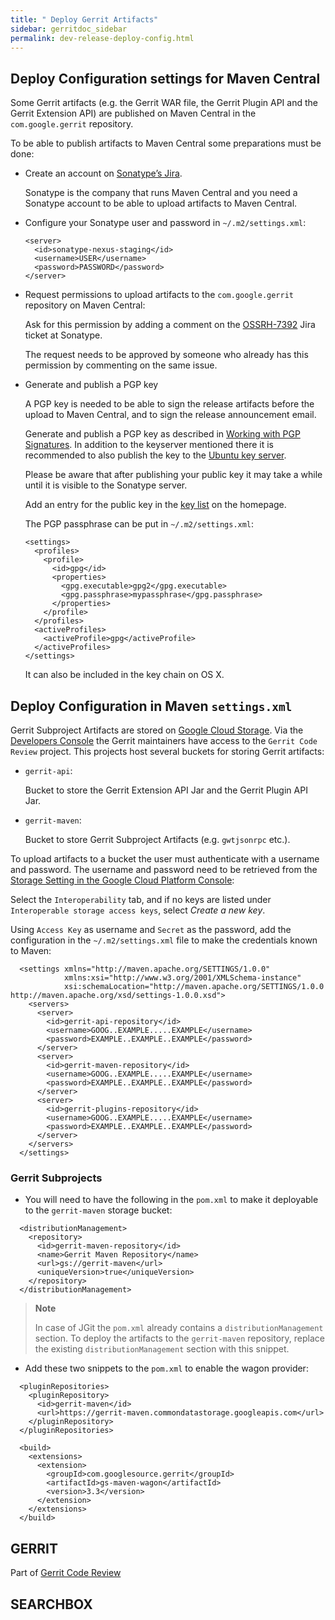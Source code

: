 ```yaml
---
title: " Deploy Gerrit Artifacts"
sidebar: gerritdoc_sidebar
permalink: dev-release-deploy-config.html
---
```

## Deploy Configuration settings for Maven Central

Some Gerrit artifacts (e.g. the Gerrit WAR file, the Gerrit Plugin API
and the Gerrit Extension API) are published on Maven Central in the
`com.google.gerrit` repository.

To be able to publish artifacts to Maven Central some preparations must
be done:

  - Create an account on [Sonatype’s
    Jira](https://issues.sonatype.org/secure/Signup!default.jspa).
    
    Sonatype is the company that runs Maven Central and you need a
    Sonatype account to be able to upload artifacts to Maven Central.

  - Configure your Sonatype user and password in `~/.m2/settings.xml`:
    
        <server>
          <id>sonatype-nexus-staging</id>
          <username>USER</username>
          <password>PASSWORD</password>
        </server>

  - Request permissions to upload artifacts to the `com.google.gerrit`
    repository on Maven Central:
    
    Ask for this permission by adding a comment on the
    [OSSRH-7392](https://issues.sonatype.org/browse/OSSRH-7392) Jira
    ticket at Sonatype.
    
    The request needs to be approved by someone who already has this
    permission by commenting on the same issue.

  - Generate and publish a PGP key
    
    A PGP key is needed to be able to sign the release artifacts before
    the upload to Maven Central, and to sign the release announcement
    email.
    
    Generate and publish a PGP key as described in [Working with PGP
    Signatures](http://central.sonatype.org/pages/working-with-pgp-signatures.html).
    In addition to the keyserver mentioned there it is recommended to
    also publish the key to the [Ubuntu key
    server](https://keyserver.ubuntu.com/).
    
    Please be aware that after publishing your public key it may take a
    while until it is visible to the Sonatype server.
    
    Add an entry for the public key in the [key
    list](https://gerrit.googlesource.com/homepage/+/md-pages/releases/public-keys.md)
    on the homepage.
    
    The PGP passphrase can be put in `~/.m2/settings.xml`:
    
        <settings>
          <profiles>
            <profile>
              <id>gpg</id>
              <properties>
                <gpg.executable>gpg2</gpg.executable>
                <gpg.passphrase>mypassphrase</gpg.passphrase>
              </properties>
            </profile>
          </profiles>
          <activeProfiles>
            <activeProfile>gpg</activeProfile>
          </activeProfiles>
        </settings>
    
    It can also be included in the key chain on OS X.

## Deploy Configuration in Maven `settings.xml`

Gerrit Subproject Artifacts are stored on [Google Cloud
Storage](https://developers.google.com/storage/). Via the [Developers
Console](https://console.developers.google.com/project/164060093628) the
Gerrit maintainers have access to the `Gerrit Code Review` project. This
projects host several buckets for storing Gerrit artifacts:

  - `gerrit-api`:
    
    Bucket to store the Gerrit Extension API Jar and the Gerrit Plugin
    API Jar.

  - `gerrit-maven`:
    
    Bucket to store Gerrit Subproject Artifacts (e.g. `gwtjsonrpc`
    etc.).

To upload artifacts to a bucket the user must authenticate with a
username and password. The username and password need to be retrieved
from the [Storage Setting in the Google Cloud Platform
Console](https://console.cloud.google.com/storage/settings?project=api-project-164060093628):

Select the `Interoperability` tab, and if no keys are listed under
`Interoperable storage access keys`, select *Create a new key*.

Using `Access Key` as username and `Secret` as the password, add the
configuration in the `~/.m2/settings.xml` file to make the credentials
known to Maven:

``` 
  <settings xmlns="http://maven.apache.org/SETTINGS/1.0.0"
            xmlns:xsi="http://www.w3.org/2001/XMLSchema-instance"
            xsi:schemaLocation="http://maven.apache.org/SETTINGS/1.0.0 http://maven.apache.org/xsd/settings-1.0.0.xsd">
    <servers>
      <server>
        <id>gerrit-api-repository</id>
        <username>GOOG..EXAMPLE.....EXAMPLE</username>
        <password>EXAMPLE..EXAMPLE..EXAMPLE</password>
      </server>
      <server>
        <id>gerrit-maven-repository</id>
        <username>GOOG..EXAMPLE.....EXAMPLE</username>
        <password>EXAMPLE..EXAMPLE..EXAMPLE</password>
      </server>
      <server>
        <id>gerrit-plugins-repository</id>
        <username>GOOG..EXAMPLE.....EXAMPLE</username>
        <password>EXAMPLE..EXAMPLE..EXAMPLE</password>
      </server>
    </servers>
  </settings>
```

### Gerrit Subprojects

  - You will need to have the following in the `pom.xml` to make it
    deployable to the `gerrit-maven` storage bucket:

<!-- end list -->

``` 
  <distributionManagement>
    <repository>
      <id>gerrit-maven-repository</id>
      <name>Gerrit Maven Repository</name>
      <url>gs://gerrit-maven</url>
      <uniqueVersion>true</uniqueVersion>
    </repository>
  </distributionManagement>
```

> **Note**
> 
> In case of JGit the `pom.xml` already contains a
> `distributionManagement` section. To deploy the artifacts to the
> `gerrit-maven` repository, replace the existing
> `distributionManagement` section with this snippet.

  - Add these two snippets to the `pom.xml` to enable the wagon
    provider:

<!-- end list -->

``` 
  <pluginRepositories>
    <pluginRepository>
      <id>gerrit-maven</id>
      <url>https://gerrit-maven.commondatastorage.googleapis.com</url>
    </pluginRepository>
  </pluginRepositories>
```

``` 
  <build>
    <extensions>
      <extension>
        <groupId>com.googlesource.gerrit</groupId>
        <artifactId>gs-maven-wagon</artifactId>
        <version>3.3</version>
      </extension>
    </extensions>
  </build>
```

## GERRIT

Part of [Gerrit Code Review](index.html)

## SEARCHBOX

